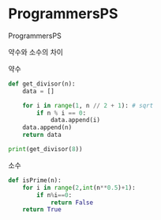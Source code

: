 # ProgrammersPS
ProgrammersPS

약수와 소수의 차이

약수

```python
def get_divisor(n):
    data = []

    for i in range(1, n // 2 + 1): # sqrt
        if n % i == 0:
            data.append(i)
    data.append(n)
    return data

print(get_divisor(8))
```

소수

```python
def isPrime(n):
    for i in range(2,int(n**0.5)+1):
        if n%i==0:
            return False
    return True
```
